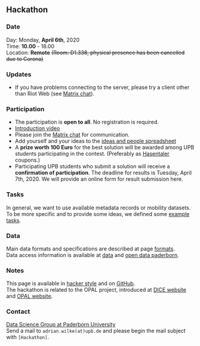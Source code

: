 ## Hackathon

### Date

Day: Monday, **April 6th**, 2020  
Time: **10.00** - 18.00  
Location: **Remote**
~~(Room: D1.338, physical presence has been cancelled due to Corona)~~

### Updates

 * If you have problems connecting to the server, please try a client other than Riot Web (see [Matrix chat](chat.md)).
  
### Participation

* The participation is **open to all**. No registration is required.
* [Introduction video](https://vimeo.com/404368209)
* Please join the [Matrix chat](chat.md) for communication.  
* Add yourself and your ideas to the [ideas and people spreadsheet](https://docs.google.com/spreadsheets/d/1ZFFG08fBxPzImB6emwxi5YGTfPWF4PtZOEKVIVNhG88/)
* A **prize worth 100 Euro** for the best solution will be awarded among UPB students participating in the contest. (Preferably as [Hasentaler](https://www.hasentaler.de/online-angebote/#gutscheine) coupons.)
* Participating UPB students who submit a solution will receive a **confirmation of participation**. The deadline for results is Tuesday, April 7th, 2020. We will provide an online form for result submission here.

### Tasks

In general, we want to use available metadata records or mobility datasets.  
To be more specific and to provide some ideas, we defined some [example tasks](tasks.md).

### Data

Main data formats and specifications are described at page [formats](formats.md).  
Data access information is available at [data](data.md) and [open data paderborn](open-data-paderborn.md).

### Notes

This page is available in [hacker style](https://projekt-opal.github.io/hackathon/) and on [GitHub](https://github.com/projekt-opal/hackathon/blob/gh-pages/index.md).  
The hackathon is related to the OPAL project, introduced at [DICE website](https://dice-research.org/OPAL) and [OPAL website](http://projekt-opal.de/en/welcome-project-opal/).

### Contact

[Data Science Group at Paderborn University](https://dice-research.org/)  
Send a mail to `adrian.wilke(at)upb.de` and please begin the mail subject with `[Hackathon]`.
